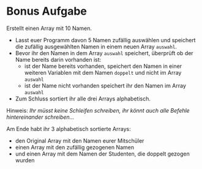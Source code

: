 # Bonus Aufgabe

Erstellt einen Array mit 10 Namen. 
- Lasst euer Programm davon 5 Namen zufällig auswählen und speichert die zufällig ausgewählten Namen in einem neuen Array `auswahl`.
- Bevor ihr den Namen in dem Array `auswahl` speichert, überprüft ob der Name bereits darin vorhanden ist:
    - ist der Name bereits vorhanden, speichert den Namen in einer weiteren Variablen mit dem Namen `doppelt` und nicht im Array `auswahl`
    - ist der Name nicht vorhanden speichert ihr den Namen im Array `auswahl`
- Zum Schluss sortiert ihr alle drei Arrays alphabetisch.

Hinweis: *Ihr müsst keine Schleifen schreiben, ihr könnt auch alle Befehle hintereinander schreiben...*

Am Ende habt ihr 3 alphabetisch sortierte Arrays:
- den Original Array mit den Namen eurer Mitschüler
- einen Array mit den zufällig gezogenen Namen
- und einen Array mit dem Namen der Studenten, die doppelt gezogen wurden